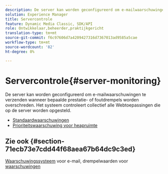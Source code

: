 ```yaml
---
description: De server kan worden geconfigureerd om e-mailwaarschuwingen te verzenden wanneer bepaalde prestatie- of foutdrempels worden overschreden. Het systeem controleert collectief alle Webtoepassingen die op de server worden opgesteld.
solution: Experience Manager
title: Servercontrole
feature: Dynamic Media Classic, SDK/API
role: Ontwikkelaar,beheerder,praktijkgericht
translation-type: tm+mt
source-git-commit: f6c97606d7a4209427316d7367013ad9585a5cae
workflow-type: tm+mt
source-wordcount: '82'
ht-degree: 0%

---
```



# Servercontrole{#server-monitoring}

De server kan worden geconfigureerd om e-mailwaarschuwingen te verzenden wanneer bepaalde prestatie- of foutdrempels worden overschreden. Het systeem controleert collectief alle Webtoepassingen die op de server worden opgesteld.

* [Standaardwaarschuwingen](r-standard-alerts.md)
* [Prioriteitswaarschuwing voor heapruimte](c-heap-space-priority-alert.md)

## Zie ook {#section-71ecb73e7cdd44f68aea67b64dc9c3ed}

[Waarschuwingssysteem](../../../../is-api/image-serving-api-ref/c-configuration-and-administration/c-server-settings/r-monitoring-and-alerting-system.md#reference-4b604b5f8b014ecca89cf55d8ebb2d39) voor e-mail, drempelwaarden voor  [waarschuwingen](../../../../is-api/image-serving-api-ref/c-configuration-and-administration/c-server-settings/r-alert-thresholds.md#reference-a77d3f92f456419a878bf18782d38922)
